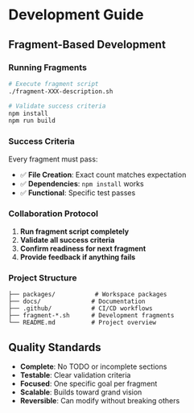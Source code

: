 # Development Guide

## Fragment-Based Development

### Running Fragments

```bash
# Execute fragment script
./fragment-XXX-description.sh

# Validate success criteria  
npm install
npm run build
```

### Success Criteria

Every fragment must pass:
- ✅ **File Creation**: Exact count matches expectation
- ✅ **Dependencies**: `npm install` works
- ✅ **Functional**: Specific test passes

### Collaboration Protocol

1. **Run fragment script completely**
2. **Validate all success criteria**  
3. **Confirm readiness for next fragment**
4. **Provide feedback if anything fails**

### Project Structure

```
├── packages/           # Workspace packages
├── docs/              # Documentation  
├── .github/           # CI/CD workflows
├── fragment-*.sh      # Development fragments
└── README.md          # Project overview
```

## Quality Standards

- **Complete**: No TODO or incomplete sections
- **Testable**: Clear validation criteria
- **Focused**: One specific goal per fragment
- **Scalable**: Builds toward grand vision
- **Reversible**: Can modify without breaking others
